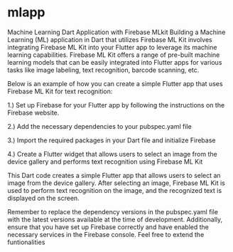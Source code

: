 # mlapp
Machine Learning Dart Application with Firebase MLkit
Building a Machine Learning (ML) application in Dart that utilizes Firebase ML Kit involves integrating Firebase ML Kit into your Flutter app to leverage its machine learning capabilities. Firebase ML Kit offers a range of pre-built machine learning models that can be easily integrated into Flutter apps for various tasks like image labeling, text recognition, barcode scanning, etc.

Below is an example of how you can create a simple Flutter app that uses Firebase ML Kit for text recognition:

1.) Set up Firebase for your Flutter app by following the instructions on the Firebase website.

2.) Add the necessary dependencies to your pubspec.yaml file

3.) Import the required packages in your Dart file and initialize Firebase

4.) Create a Flutter widget that allows users to select an image from the device gallery and performs text recognition using Firebase ML Kit


This Dart code creates a simple Flutter app that allows users to select an image from the device gallery. After selecting an image, Firebase ML Kit is used to perform text recognition on the image, and the recognized text is displayed on the screen.

Remember to replace the dependency versions in the pubspec.yaml file with the latest versions available at the time of development. Additionally, ensure that you have set up Firebase correctly and have enabled the necessary services in the Firebase console. Feel free to extend the funtionalities 
